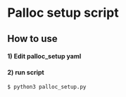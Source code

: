 # Palloc setup script

## How to use

#### 1) Edit palloc_setup yaml


#### 2) run script
```
$ python3 palloc_setup.py
```